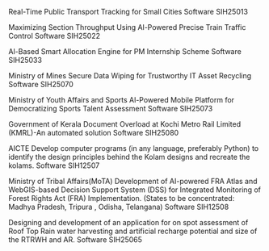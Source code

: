 Real-Time Public Transport Tracking for Small Cities	Software	SIH25013

Maximizing Section Throughput Using Al-Powered Precise Train Traffic Control	Software	SIH25022

Al-Based Smart Allocation Engine for PM Internship Scheme	Software	SIH25033

Ministry of Mines	Secure Data Wiping for Trustworthy IT Asset Recycling	Software	SIH25070

Ministry of Youth Affairs and Sports	Al-Powered Mobile Platform for Democratizing Sports Talent Assessment	Software	SIH25073

Government of Kerala	Document Overload at Kochi Metro Rail Limited (KMRL)-An automated solution	Software	SIH25080

AICTE	Develop computer programs (in any language, preferably Python) to identify the design principles behind the Kolam designs and recreate the kolams.	Software	SIH12507

Ministry of Tribal Affairs(MoTA)	Development of AI-powered FRA Atlas and WebGIS-based Decision Support System (DSS) for Integrated Monitoring of Forest Rights Act (FRA) Implementation. (States to be concentrated: Madhya Pradesh, Tripura , Odisha, Telangana)	Software	SIH12508


Designing and development of an application for on spot assessment of Roof Top Rain water harvesting and artificial recharge potential and size of the RTRWH and AR.	Software	SIH25065

